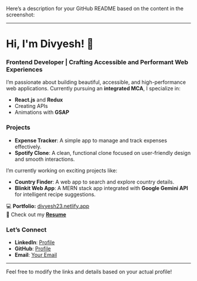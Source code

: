 Here’s a description for your GitHub README based on the content in the screenshot:

---

# Hi, I'm Divyesh! 👋

### Frontend Developer | Crafting Accessible and Performant Web Experiences

I’m passionate about building beautiful, accessible, and high-performance web applications. Currently pursuing an **integrated MCA**, I specialize in:

- **React.js** and **Redux**
- Creating APIs
- Animations with **GSAP**

### Projects

- **Expense Tracker**: A simple app to manage and track expenses effectively.
- **Spotify Clone**: A clean, functional clone focused on user-friendly design and smooth interactions.

I’m currently working on exciting projects like:

- **Country Finder**: A web app to search and explore country details.
- **Blinkit Web App**: A MERN stack app integrated with **Google Gemini API** for intelligent recipe suggestions.

💻 **Portfolio:** [divyesh23.netlify.app](https://divyesh23.netlify.app)  
📂 Check out my **[Resume](https://drive.google.com/file/d/17givvi-sH9LDIAlPBk6sutOtyqiTxDYE/view?usp=drive_link)**

### Let’s Connect

- **LinkedIn**: [Profile](https://www.linkedin.com/in/divyesh-solanki-01628a254/)
- **GitHub**: [Profile](https://github.com/Divyeshs2303)
- **Email**: [Your Email](mailto:divyeshsolanki2303@gmail.com)

---

Feel free to modify the links and details based on your actual profile!
